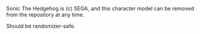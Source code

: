 Sonic The Hedgehog is (c) SEGA, and this character model can be removed from the repository at any time.

Should be randomizer-safe.
